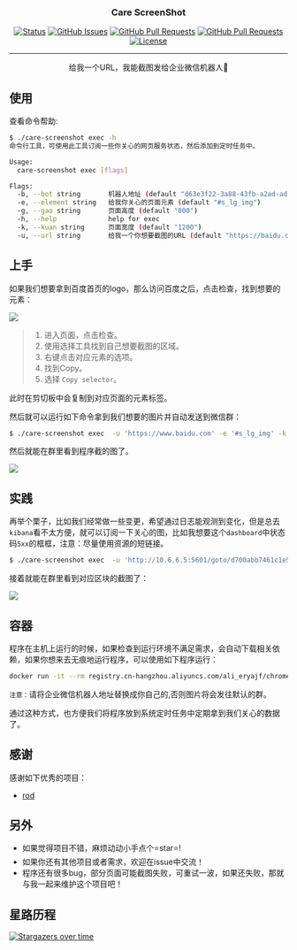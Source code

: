 <h3 align="center">Care ScreenShot</h3>


<div align="center">


[![Status](https://img.shields.io/badge/status-active-success.svg)](https://github.com/eryajf/care-screenshot)
[![GitHub Issues](https://img.shields.io/github/issues/eryajf/care-screenshot.svg)](https://github.com/eryajf/care-screenshot/issues)
[![GitHub Pull Requests](https://img.shields.io/github/issues-pr/eryajf/care-screenshot)](https://github.com/eryajf/care-screenshot/pulls)
[![GitHub Pull Requests](https://img.shields.io/github/stars/eryajf/care-screenshot)](https://github.com/eryajf/care-screenshot/stargazers)
[![License](https://img.shields.io/badge/license-MIT-blue.svg)](/LICENSE)


</div>


---

<p align="center"> 给我一个URL，我能截图发给企业微信机器人🤖
    <br> 
</p>



## 使用


查看命令帮助:


```bash
$ ./care-screenshot exec -h
命令行工具，可使用此工具订阅一些你关心的网页服务状态，然后添加到定时任务中。

Usage:
  care-screenshot exec [flags]

Flags:
  -b, --bot string       机器人地址 (default "d63e3f22-3a88-43fb-a2ad-ad78ba5b43b5")
  -e, --element string   给我你关心的页面元素 (default "#s_lg_img")
  -g, --gao string       页面高度 (default "800")
  -h, --help             help for exec
  -k, --kuan string      页面宽度 (default "1200")
  -u, --url string       给我一个你想要截图的URL (default "https://baidu.com")
```

## 上手

如果我们想要拿到百度首页的logo，那么访问百度之后，点击检查，找到想要的元素：

![](http://t.eryajf.net/imgs/2021/09/4a491889fa6629a1.jpg)

> 1. 进入页面，点击检查。
> 2. 使用选择工具找到自己想要截图的区域。
> 3. 右键点击对应元素的选项。
> 4. 找到Copy。
> 5. 选择 `Copy selector`。

此时在剪切板中会复制到对应页面的元素标签。

然后就可以运行如下命令拿到我们想要的图片并自动发送到微信群：

```bash
$ ./care-screenshot exec  -u 'https://www.baidu.com' -e '#s_lg_img' -k 800 -g 800
```

然后就能在群里看到程序截的图了。

![](http://t.eryajf.net/imgs/2021/09/a02d2f8664a60a73.png)

## 实践

再举个栗子，比如我们经常做一些变更，希望通过日志能观测到变化，但是总去`kibana`看不太方便，就可以订阅一下关心的图，比如我想要这个`dashboard`中状态码`5xx`的框框，注意：尽量使用资源的短链接。

```bash
$ ./care-screenshot exec  -u 'http://10.6.6.5:5601/goto/d700abb7461c1e5b91cf5c6579a15b69' -e '#dashboardViewport > div > div > div:nth-child(2) > div' -k 2000 -g 800
```

接着就能在群里看到对应区块的截图了：

![](http://t.eryajf.net/imgs/2021/09/86560a9c04357548.jpg)

## 容器

程序在主机上运行的时候，如果检查到运行环境不满足需求，会自动下载相关依赖，如果你想来去无痕地运行程序，可以使用如下程序运行：

```bash
docker run -it --rm registry.cn-hangzhou.aliyuncs.com/ali_eryajf/chrome-go-rod:v0.0.1 care-screenshot exec -u 'https://www.baidu.com' -b '你的企业微信机器人后缀地址' -e '#s_lg_img' -k 800 -g 800
```

`注意：`请将企业微信机器人地址替换成你自己的,否则图片将会发往默认的群。

通过这种方式，也方便我们将程序放到系统定时任务中定期拿到我们关心的数据了。

## 感谢

感谢如下优秀的项目：

- [rod](https://github.com/go-rod/rod)

## 另外

- 如果觉得项目不错，麻烦动动小手点个⭐️star⭐️!
- 如果你还有其他项目或者需求，欢迎在issue中交流！
- 程序还有很多bug，部分页面可能截图失败，可重试一波，如果还失败，那就与我一起来维护这个项目吧！

## 星路历程

[![Stargazers over time](https://starchart.cc/eryajf/care-screenshot.svg)](https://starchart.cc/eryajf/care-screenshot)
